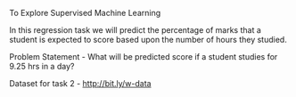 To Explore Supervised Machine Learning

In this regression task we will predict the percentage of marks that a student is expected to score based upon the number of hours they studied.

Problem Statement - What will be predicted score if a student studies for 9.25 hrs in a day?

Dataset for task 2 - http://bit.ly/w-data

